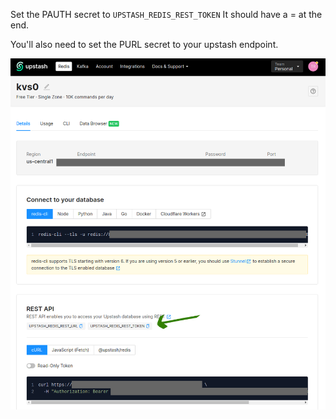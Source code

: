

Set the PAUTH secret to `UPSTASH_REDIS_REST_TOKEN` It should have a = at the end.

You'll also need to set the PURL secret to your upstash endpoint. 

![how to get pAUTH](./upstash_pauth.png)
